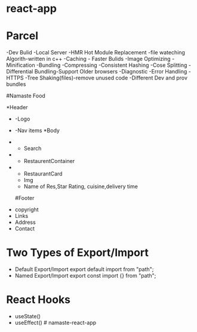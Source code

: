 # react-app

# Parcel

-Dev Bulid
-Local Server
-HMR Hot Module Replacement
-file wateching Algorith-written in c++
-Caching - Faster Bulids
-Image Optimizing
-Minification
-Bundling
-Compressing
-Consistent Hashing
-Cose Splitting
-Differential Bundling-Support Older browsers
-Diagnostic
-Error Handling
-HTTPS
-Tree Shaking(files)-remove unused code
-Different Dev and prov bundles

#Namaste Food

\*Header

- -Logo
- -Nav items
  \*Body
- - Search
- - RestaurentContainer
- - RestaurantCard
  - Img
  - Name of Res,Star Rating, cuisine,delivery time

  #Footer

* copyright
* Links
* Address
* Contact

# Two Types of Export/Import

- Default Export/Import
  export default <componentName>
  import <componentName> from "path";
- Named Export/Import
  export const<componentName>
  import {<componentName>} from "path";

# React Hooks

- useState()
- useEffect()
#   n a m a s t e - r e a c t - a p p  
 